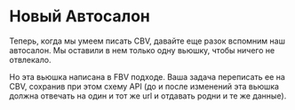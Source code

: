 # Новый Автосалон

Теперь, когда мы умеем писать CBV, давайте еще разок вспомним наш автосалон. Мы оставили в нем только одну вьюшку, чтобы ничего не отвлекало. 

Но эта вьюшка написана в FBV подходе. Ваша задача переписать ее на CBV, сохранив при этом схему API (до и после изменений эта вьюшка должна отвечать на один и тот же url и отдавать родни и те же данные). 